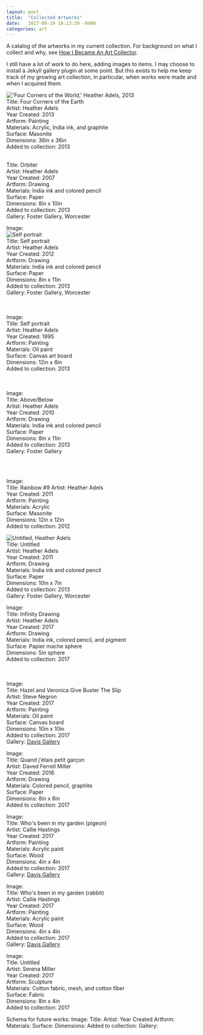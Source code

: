 ```yaml
---
layout: post
title:  "Collected Artworks"
date:   2017-08-19 18:13:39 -0400
categories: art
---
```


A catalog of the artworks in my current collection. For background on what I collect and why, see [How I Became An Art Collector](http://localhost:4000/lisa/art/2017/08/18/art-collector.html).

I still have a lot of work to do here, adding images to items. I may choose to install a Jekyll gallery plugin at some point. But this exists to help me keep track of my growing art collection, in particular, when works were made and when I acquired them. 


!['Four Corners of the World,' Heather Adels, 2013](https://u13050632.dl.dropboxusercontent.com/u/13050632/Four-Corners-Of-The-Earth.jpeg)<br>
Title: Four Corners of the Earth<br>
Artist: Heather Adels  <br>
Year Created: 2013<br>
Artform: Painting<br>
Materials: Acrylic, India ink, and graphite<br>
Surface: Masonite<br>
Dimensions: 36in x 36in<br>
Added to collection: 2013<br>
<br>


Title: Orbiter<br>
Artist: Heather Adels<br>
Year Created: 2007<br>
Artform: Drawing<br>
Materials: India ink and colored pencil<br>
Surface: Paper<br>
Dimensions: 8in x 10in<br>
Added to collection: 2013<br>
Gallery: Foster Gallery, Worcester<br>

Image:<br>![Self portrait](https://u13050632.dl.dropboxusercontent.com/u/13050632/IMG_3130.JPG)<br>
Title: Self portrait<br>
Artist: Heather Adels<br>
Year Created: 2012<br>
Artform: Drawing<br>
Materials: India ink and colored pencil<br>
Surface: Paper<br>
Dimensions: 8in x 11in<br>
Added to collection: 2013<br>
Gallery: Foster Gallery, Worcester<br>
<br><br>

Image:<br>
Title: Self portrait<br>
Artist: Heather Adels<br>
Year Created: 1995<br>
Artform: Painting<br>
Materials: Oil paint<br>
Surface: Canvas art board<br>
Dimensions: 12in x 6in<br>
Added to collection: 2013<br>
<br><br>

Image:<br>
Title: Above/Below<br>
Artist: Heather Adels<br>
Year Created: 2010<br>
Artform: Drawing<br>
Materials: India ink and colored pencil<br>
Surface: Paper<br>
Dimensions: 8in x 11in<br>
Added to collection: 2013<br>
Gallery: Foster Gallery<br>

<br><br>

Image:<br>
Title: Rainbow #9
Artist: Heather Adels<br>
Year Created: 2011<br>
Artform: Painting<br>
Materials: Acrylic<br>
Surface: Masonite<br>
Dimensions: 12in x 12in<br>
Added to collection: 2012<br>

![Untitled, Heather Adels](https://u13050632.dl.dropboxusercontent.com/u/13050632/Screen%20Shot%202017-08-19%20at%207.08.29%20PM.png)<br>
Title: Untitled<br>
Artist: Heather Adels<br>
Year Created: 2011<br>
Artform: Drawing<br>
Materials: India ink and colored pencil<br>
Surface: Paper<br>
Dimensions: 10in x 7in<br>
Added to collection: 2013<br>
Gallery: Foster Gallery, Worcester<br>

Image:<br>
Title: Infinity Drawing<br>
Artist: Heather Adels<br>
Year Created: 2017<br>
Artform: Drawing<br>
Materials: India ink, colored pencil, and pigment<br>
Surface: Papier mache sphere<br>
Dimensions: 5in sphere<br>
Added to collection: 2017<br>
<br><br>

Image:<br>
Title: Hazel and Veronica Give Buster The Slip<br>
Artist: Steve Negron<br>
Year Created: 2017<br>
Artform: Painting<br>
Materials: Oil paint<br>
Surface: Canvas board<br>
Dimensions: 10in x 10in<br>
Added to collection: 2017<br>
Gallery: [Davis Gallery](https://www.flickr.com/photos/davispublications/sets/72157687541837156)<br>

Image:<br>
Title: Quand j'étais petit garçon<br>
Artist: Daved Ferrell Miller<br>
Year Created: 2016<br>
Artform: Drawing<br>
Materials: Colored pencil, graphite<br>
Surface: Paper<br>
Dimensions: 8in x 8in<br>
Added to collection: 2017<br>

Image:<br>
Title: Who's been in my garden (pigeon)<br>
Artist: Callie Hastings<br>
Year Created: 2017<br>
Artform: Painting<br>
Materials: Acrylic paint<br>
Surface: Wood<br>
Dimensions: 4in x 4in<br>
Added to collection: 2017<br>
Gallery: [Davis Gallery](https://www.flickr.com/photos/davispublications/sets/72157687541837156)<br>

Image:<br>
Title: Who's been in my garden (rabbit)<br>
Artist: Callie Hastings<br>
Year Created: 2017<br>
Artform: Painting<br>
Materials: Acrylic paint<br>
Surface: Wood<br>
Dimensions: 4in x 4in<br>
Added to collection: 2017<br>
Gallery: [Davis Gallery](https://www.flickr.com/photos/davispublications/sets/72157687541837156)<br>

Image:<br>
Title: Untitled<br>
Artist: Serena Miller<br>
Year Created: 2017<br>
Artform: Sculpture<br>
Materials: Cotton fabric, mesh, and cotton fiber<br>
Surface: Fabric<br>
Dimensions: 8in x 4in<br>
Added to collection: 2017<br>


Schema for future works:
Image:
Title:
Artist:
Year Created
Artform:
Materials:
Surface:
Dimensions:
Added to collection:
Gallery:
